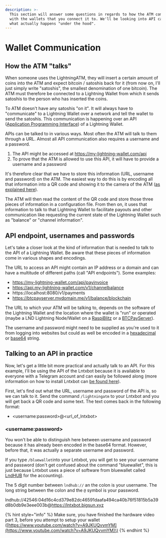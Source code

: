 ```yaml
---
description: >-
  This section will answer some questions in regards to how the ATM communicates
  with the wallets that you connect it to. We'll be looking into API calls and
  what actually happens "under the hood".
---
```


# Wallet Communication

## How the ATM "talks"

When someone uses the LightningATM, they will insert a certain amount of coins into the ATM and expect bitcoin / satoshis back for it (from now on, I'll just simply write "satoshis", the smallest denomination of one bitcoin). The ATM must therefore be connected to a Lightning Wallet from which it sends satoshis to the person who has inserted the coins.

To ATM doesn't have any satoshis "on it". It will always have to "communicate" to a Lightning Wallet over a network and tell the wallet to send the satoshis. This communication is happening over an API ([Application Programming Interface](https://www.freecodecamp.org/news/what-is-an-api-in-english-please-b880a3214a82/)) of a Lightning Wallet.

APIs can be talked to in various ways. Most often the ATM will talk to them through a URL. Almost all API communication also requires a username and a password.

1. The API might be accessed at https://my-lightning-wallet.com/api
2. To prove that the ATM is allowed to use this API, it will have to provide a username and a password

It's therefore clear that we have to store this information (URL, username and password) on the ATM. The easiest way to do this is by encoding all that information into a QR code and showing it to the camera of the ATM ([as explained here](https://docs.lightningatm.me/lightningatm-setup/wallet-setup/lnd_btcpay#connecting-to-the-atm)).

The ATM will then read the content of the QR code and store those three pieces of information in a configuration file. From then on, it uses that information to talk to that Lightning Wallet to facilitate payouts and other communication like requesting the current state of the Lightning Wallet such as "balance" or "channel information".

## API endpoint, usernames and passwords

Let's take a closer look at the kind of information that is needed to talk to the API of a Lightning Wallet. Be aware that these pieces of information come in various shapes and encodings.

The URL to access an API might contain an IP address or a domain and can have a multitude of different paths (call "API endpoints"). Some examples:

* https://my-lightning-wallet.com/api/payinvoice
* https://api.my-lightning-wallet.com/v1/channelbalance
* https://localhost:8080/v1/payments
* https://btcpayserver.mydomain.me/v1/balance/blockchain

The URL to which your ATM will be talking to, depends on the software of the Lightning Wallet and the location where the wallet is "run" or operated (maybe a LND Lightning Node/Wallet on a [RaspiBlitz](https://github.com/rootzoll/raspiblitz) or a [BTCPayServer](https://github.com/btcpayserver/btcpayserver-docker)).

The username and password might need to be supplied as you're used to it from logging into websites but could as well be encoded in a [hexadecimal](https://www.lifewire.com/what-is-hexadecimal-2625897) or [base64](https://base64.guru/learn/what-is-base64) string.

## Talking to an API in practice

Now, let's get a little bit more practical and actually talk to an API. For this example, I'll be using the API of the Lntxbot because it is available to everyone with a Telegram account and can easily be followed along (more information on how to install Lntxbot can [be found here](https://docs.lightningatm.me/lightningatm-setup/wallet-setup/lntxbot#installing-lntxbot)).

First, let's find out what the URL, username and password of the API is, so we can talk to it. Send the command `/lightningatm` to your Lntxbot and you will get back a QR code and some text. The text comes back in the following format:

* \<username:password\>@\<url_of_lntxbot\>

### \<username:password\>
You won't be able to distinguish here between username and password because it has already been encoded in the base64 format. However, before that, it was actually a separate username and password.

If you type `/bluewallet`into your Lntxbot, you will get to see your username and password (don't get confused about the command "bluewallet", this is just because Lntxbot uses a piece of software from bluewallet called [LndHUB](https://bluewallet.io/lndhub/) for the accounting).

The 5 digit number between `lndhub://` an the colon is your username. The long string between the colon and the `@` symbol is your password.

lndhub://42546:04d16c4cd379e82dc46591daafa494ca40b76f51815b5a39d8b0db9e3eee003b@https://lntxbot.bigsun.xyz



{% hint style="info" %}
Make sure, you have finished the hardware video part 3, before you attempt to setup your wallet \([https://www.youtube.com/watch?v=A9JKUQvvmYM](https://www.youtube.com/watch?v=A9JKUQvvmYM)\)
{% endhint %}



###
